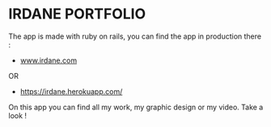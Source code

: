 # IRDANE PORTFOLIO

The app is made with ruby on rails, you can find the app in production there :

- www.irdane.com

OR

- https://irdane.herokuapp.com/

On this app you can find all my work, my graphic design or my video. Take a look !
